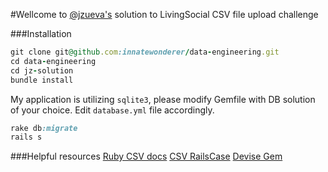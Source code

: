 #Wellcome to [@jzueva's](https://twitter.com/jzueva) solution to LivingSocial CSV file upload challenge

###Installation
```ruby
git clone git@github.com:innatewonderer/data-engineering.git
cd data-engineering
cd jz-solution
bundle install
```

My application is utilizing `sqlite3`, please modify Gemfile with DB solution of your choice.
Edit `database.yml` file accordingly.

```ruby
rake db:migrate
rails s
```

###Helpful resources
[Ruby CSV docs](http://ruby-doc.org/stdlib-1.9.2/libdoc/csv/rdoc/CSV.html)
[CSV RailsCase](http://railscasts.com/episodes/396-importing-csv-and-excel)
[Devise Gem](https://github.com/plataformatec/devise)
